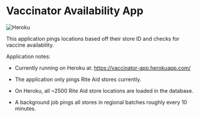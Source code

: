 # Vaccinator Availability App

![Heroku](https://heroku-badge.herokuapp.com/?app=heroku-badge)

This application pings locations based off their store ID and checks for vaccine availability. 

Application notes:

* Currently running on Heroku at: https://vaccinator-app.herokuapp.com/

* The application only pings Rite Aid stores currently. 

* On Heroku, all ~2500 Rite Aid store locations are loaded in the database.

* A background job pings all stores in regional batches roughly every 10 minutes.

